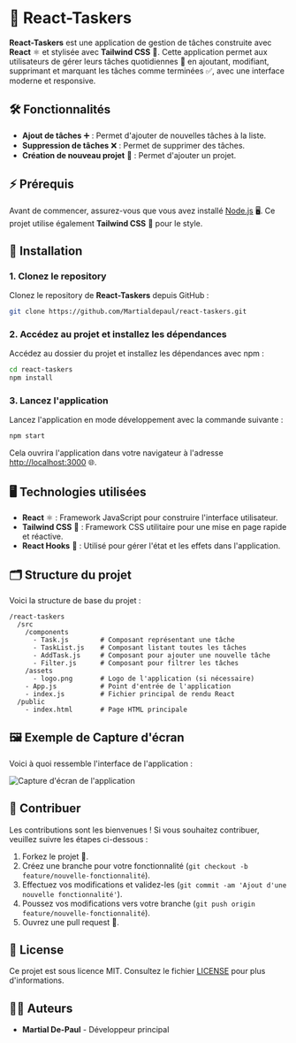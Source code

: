 # 🚀 React-Taskers

**React-Taskers** est une application de gestion de tâches construite avec **React** ⚛️ et stylisée avec **Tailwind CSS** 🌿. Cette application permet aux utilisateurs de gérer leurs tâches quotidiennes 📅 en ajoutant, modifiant, supprimant et marquant les tâches comme terminées ✅, avec une interface moderne et responsive.

## 🛠️ Fonctionnalités

- **Ajout de tâches** ➕ : Permet d'ajouter de nouvelles tâches à la liste.
- **Suppression de tâches** ❌ : Permet de supprimer des tâches.
- **Création de nouveau projet** 📂 : Permet d'ajouter un projet.

## ⚡ Prérequis

Avant de commencer, assurez-vous que vous avez installé [Node.js](https://nodejs.org/) 🖥️. Ce projet utilise également **Tailwind CSS** 🌟 pour le style.

## 🔧 Installation

### 1. Clonez le repository

Clonez le repository de **React-Taskers** depuis GitHub :

```bash
git clone https://github.com/Martialdepaul/react-taskers.git
```

### 2. Accédez au projet et installez les dépendances

Accédez au dossier du projet et installez les dépendances avec npm :

```bash
cd react-taskers
npm install
```

### 3. Lancez l'application

Lancez l'application en mode développement avec la commande suivante :

```bash
npm start
```

Cela ouvrira l'application dans votre navigateur à l'adresse [http://localhost:3000](http://localhost:3000) 🌐.

## 🖥️ Technologies utilisées

- **React** ⚛️ : Framework JavaScript pour construire l'interface utilisateur.
- **Tailwind CSS** 🌿 : Framework CSS utilitaire pour une mise en page rapide et réactive.
- **React Hooks** 🔧 : Utilisé pour gérer l'état et les effets dans l'application.

## 🗂️ Structure du projet

Voici la structure de base du projet :

```
/react-taskers
  /src
    /components
      - Task.js        # Composant représentant une tâche
      - TaskList.js    # Composant listant toutes les tâches
      - AddTask.js     # Composant pour ajouter une nouvelle tâche
      - Filter.js      # Composant pour filtrer les tâches
    /assets
      - logo.png       # Logo de l'application (si nécessaire)
    - App.js           # Point d'entrée de l'application
    - index.js         # Fichier principal de rendu React
  /public
    - index.html       # Page HTML principale
```

## 🖼️ Exemple de Capture d'écran

Voici à quoi ressemble l'interface de l'application :

![Capture d'écran de l'application](assets/img.png)

## 🤝 Contribuer

Les contributions sont les bienvenues ! Si vous souhaitez contribuer, veuillez suivre les étapes ci-dessous :

1. Forkez le projet 🍴.
2. Créez une branche pour votre fonctionnalité (`git checkout -b feature/nouvelle-fonctionnalité`).
3. Effectuez vos modifications et validez-les (`git commit -am 'Ajout d'une nouvelle fonctionnalité'`).
4. Poussez vos modifications vers votre branche (`git push origin feature/nouvelle-fonctionnalité`).
5. Ouvrez une pull request 🔀.

## 📜 License

Ce projet est sous licence MIT. Consultez le fichier [LICENSE](LICENSE) pour plus d'informations.

## 👨‍💻 Auteurs

- **Martial De-Paul** - Développeur principal
